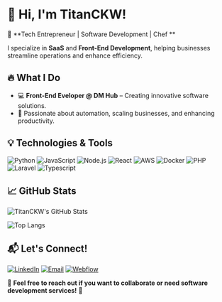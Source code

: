 # 👋 Hi, I'm **TitanCKW**!

🚀 **Tech Entrepreneur | Software Development | Chef **

I specialize in **SaaS** and **Front-End Development**, helping businesses streamline operations and enhance efficiency.

## 🔥 What I Do

- 💻 **Front-End Eveloper @ DM Hub** – Creating innovative software solutions.
- 🎯 Passionate about automation, scaling businesses, and enhancing productivity.

## 💡 Technologies & Tools

![Python](https://img.shields.io/badge/Python-3776AB?style=for-the-badge&logo=python&logoColor=white)
![JavaScript](https://img.shields.io/badge/JavaScript-F7DF1E?style=for-the-badge&logo=javascript&logoColor=black)
![Node.js](https://img.shields.io/badge/Node.js-339933?style=for-the-badge&logo=node.js&logoColor=white)
![React](https://img.shields.io/badge/React-61DAFB?style=for-the-badge&logo=react&logoColor=black)
![AWS](https://img.shields.io/badge/AWS-FF9900?style=for-the-badge&logo=amazon-aws&logoColor=white)
![Docker](https://img.shields.io/badge/Docker-2496ED?style=for-the-badge&logo=docker&logoColor=white)
![PHP](https://img.shields.io/badge/PHP-777BB4?style=for-the-badge&logo=php&logoColor=white)
![Laravel](https://img.shields.io/badge/Laravel-FF2D20?style=for-the-badge&logo=laravel&logoColor=white)
![Typescript](https://shields.io/badge/TypeScript-3178C6?logo=TypeScript&logoColor=FFF&style=flat-square)

## 📈 GitHub Stats

![TitanCKW's GitHub Stats](https://github-readme-stats.vercel.app/api?username=titanckw&show_icons=true&theme=radical)

![Top Langs](https://github-readme-stats.vercel.app/api/top-langs/?username=titanckw&layout=compact&theme=radical)

## 📬 Let's Connect!

[![LinkedIn](https://img.shields.io/badge/LinkedIn-0A66C2?style=for-the-badge&logo=linkedin&logoColor=white)](https://www.linkedin.com/in/clement-kariku-8a356485/)
[![Email](https://img.shields.io/badge/Email-D14836?style=for-the-badge&logo=gmail&logoColor=white)](mailto:karikuclemo@gmail.com)
[![Webflow](https://img.shields.io/badge/Webflow-4353FF?style=for-the-badge&logo=webflow&logoColor=white)](https://kariku-clement.webflow.io/)

💬 **Feel free to reach out if you want to collaborate or need software development services!** 🚀
